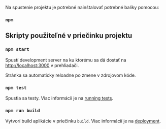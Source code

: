 Na spustenie projektu je potrebné nainštalovať potrebné balíky pomocou:

### `npm `

## Skripty použiteľné v priečinku projektu

### `npm start`

Spustí development server na ku ktorému sa dá dostať na [http://localhost:3000](http://localhost:3000) v prehliadači.

Stránka sa automaticky reloadne po zmene v zdrojovom kóde.

### `npm test`

Spustia sa testy. Viac informácií je na [running tests](https://facebook.github.io/create-react-app/docs/running-tests).

### `npm run build`

Vytvorí build aplikácie v priečinku `build`. Viac informácií je na [deployment](https://facebook.github.io/create-react-app/docs/deployment).
